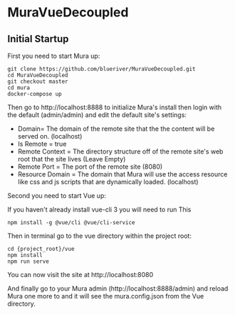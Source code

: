 # MuraVueDecoupled

## Initial Startup

First you need to start Mura up:
```
git clone https://github.com/blueriver/MuraVueDecoupled.git
cd MuraVueDecoupled
git checkout master
cd mura
docker-compose up
```

Then go to http://localhost:8888 to initialize Mura's install then login with the default (admin/admin) and edit the default site's settings:
* Domain= The domain of the remote site that the the content will be served on. (localhost)
* Is Remote = true
* Remote Context = The directory structure off of the remote site's web root that the site lives (Leave Empty)
* Remote Port = The port of the remote site (8080)
* Resource Domain = The domain that Mura will use the access resource like css and js scripts that are dynamically loaded. (localhost)

Second you need to start Vue up:

If you haven't already install vue-cli 3 you will need to run This

```
npm install -g @vue/cli @vue/cli-service
```

Then in terminal go to the vue directory within the project root:
```
cd {project_root}/vue
npm install
npm run serve
```

You can now visit the site at http://localhost:8080

And finally go to your Mura admin (http://localhost:8888/admin) and reload Mura one more to and it will see the mura.config.json from the Vue directory.
